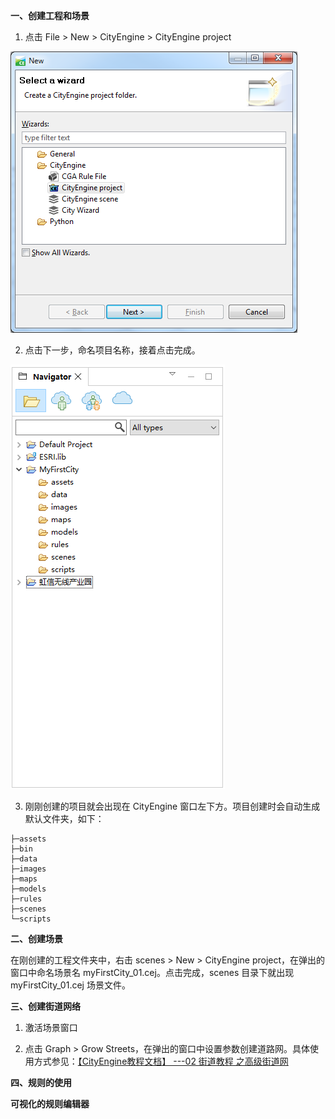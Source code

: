 **一、创建工程和场景**

1. 点击 File > New > CityEngine > CityEngine project

![](https://github.com/Twanjun/Earth/blob/master/pics/2018122702.png)

2. 点击下一步，命名项目名称，接着点击完成。

![](https://github.com/Twanjun/Earth/blob/master/pics/2018122703.png)

3. 刚刚创建的项目就会出现在 CityEngine 窗口左下方。项目创建时会自动生成默认文件夹，如下：

```
├─assets
├─bin
├─data
├─images
├─maps
├─models
├─rules
├─scenes
└─scripts
```
**二、创建场景**

在刚创建的工程文件夹中，右击 scenes > New > CityEngine project，在弹出的窗口中命名场景名 myFirstCity_01.cej。点击完成，scenes 目录下就出现
 myFirstCity_01.cej 场景文件。
 
**三、创建街道网络**

1. 激活场景窗口

2. 点击 Graph > Grow Streets，在弹出的窗口中设置参数创建道路网。具体使用方式参见：[【CityEngine教程文档】 ---02 街道教程 之高级街道网](https://blog.csdn.net/arcgis_all/article/details/9922443)

**四、规则的使用**

**可视化的规则编辑器**

